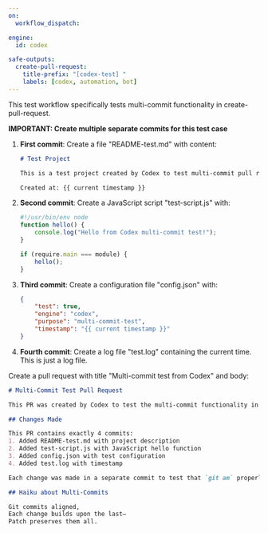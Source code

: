 ```yaml
---
on:
  workflow_dispatch:

engine: 
  id: codex

safe-outputs:
  create-pull-request:
    title-prefix: "[codex-test] "
    labels: [codex, automation, bot]
---
```


This test workflow specifically tests multi-commit functionality in create-pull-request.

**IMPORTANT: Create multiple separate commits for this test case**

1. **First commit**: Create a file "README-test.md" with content:
   ```markdown
   # Test Project
   
   This is a test project created by Codex to test multi-commit pull requests.
   
   Created at: {{ current timestamp }}
   ```

2. **Second commit**: Create a JavaScript script "test-script.js" with:
   ```javascript
   #!/usr/bin/env node
   function hello() {
       console.log("Hello from Codex multi-commit test!");
   }
   
   if (require.main === module) {
       hello();
   }
   ```

3. **Third commit**: Create a configuration file "config.json" with:
   ```json
   {
       "test": true,
       "engine": "codex",
       "purpose": "multi-commit-test",
       "timestamp": "{{ current timestamp }}"
   }
   ```

4. **Fourth commit**: Create a log file "test.log" containing the current time. This is just a log file.

Create a pull request with title "Multi-commit test from Codex" and body:
```markdown
# Multi-Commit Test Pull Request

This PR was created by Codex to test the multi-commit functionality in agentic workflows.

## Changes Made

This PR contains exactly 4 commits:
1. Added README-test.md with project description
2. Added test-script.js with JavaScript hello function
3. Added config.json with test configuration
4. Added test.log with timestamp

Each change was made in a separate commit to test that `git am` properly applies all commits from the patch file, not just the first one.

## Haiku about Multi-Commits

Git commits aligned,  
Each change builds upon the last—  
Patch preserves them all.
```